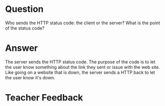 # Question

Who sends the HTTP status code: the client or the server? What is the point of the status code?

# Answer
The server sends the HTTP  status code. The purpose  of the code  is to  let  the user know something about the link  they sent or issue with  the  web site. Like  going  on a website  that is down, the server sends a HTTP back to let the user know it's down.

# Teacher Feedback